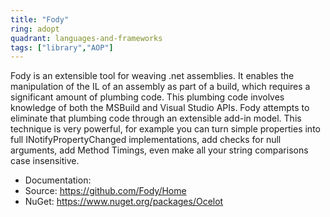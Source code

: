 ```yaml
---
title: "Fody"
ring: adopt
quadrant: languages-and-frameworks
tags: ["library","AOP"]
--- 
```

Fody is an extensible tool for weaving .net assemblies. It enables the manipulation of the IL of an assembly as part of a build, which requires a significant amount of plumbing code. This plumbing code involves knowledge of both the MSBuild and Visual Studio APIs. Fody attempts to eliminate that plumbing code through an extensible add-in model. This technique is very powerful, for example you can turn simple properties into full INotifyPropertyChanged implementations, add checks for null arguments, add Method Timings, even make all your string comparisons case insensitive.

- Documentation: 
- Source: https://github.com/Fody/Home
- NuGet: https://www.nuget.org/packages/Ocelot


